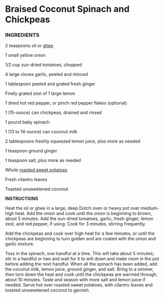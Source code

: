 # Braised Coconut Spinach and Chickpeas

### **INGREDIENTS**

2 teaspoons oil or [ghee](https://www.thekitchn.com/how-to-make-cla-163899)

1 small yellow onion

1/2 cup sun\-dried tomatoes, chopped

4 large cloves garlic, peeled and minced

1 tablespoon peeled and grated fresh ginger

Finely grated zest of 1 large lemon

1 dried hot red pepper, or pinch red pepper flakes \(optional\)

1 \(15\-ounce\) can chickpeas, drained and rinsed

1 pound baby spinach

1 \(13 to 14\-ounce\) can coconut milk

2 tablespoons freshly squeezed lemon juice, plus more as needed

1 teaspoon ground ginger

1 teaspoon salt, plus more as needed

Whole [roasted sweet potatoes](https://www.thekitchn.com/how-to-bake-a-sweet-potato-in-the-oven-cooking-lessons-from-the-kitchn-182190)

Fresh cilantro leaves

Toasted unsweetened coconut

**INSTRUCTIONS**

Heat the oil or ghee in a large, deep Dutch oven or heavy pot over medium\-high heat. Add the onion and cook until the onion is beginning to brown, about 5 minutes. Add the sun\-dried tomatoes, garlic, fresh ginger, lemon zest, and red pepper, if using. Cook for 3 minutes, stirring frequently.

Add the chickpeas and cook over high heat for a few minutes, or until the chickpeas are beginning to turn golden and are coated with the onion and garlic mixture.

Toss in the spinach, one handful at a time. This will take about 5 minutes; stir in a handful or two and wait for it to wilt down and make room in the pot before adding the next handful. When all the spinach has been added, add the coconut milk, lemon juice, ground ginger, and salt. Bring to a simmer, then turn down the heat and cook until the chickpeas are warmed through, about 10 minutes. Taste and season with more salt and lemon juice if needed. Serve hot over roasted sweet potatoes, with cilantro leaves and toasted unsweetened coconut to garnish.
